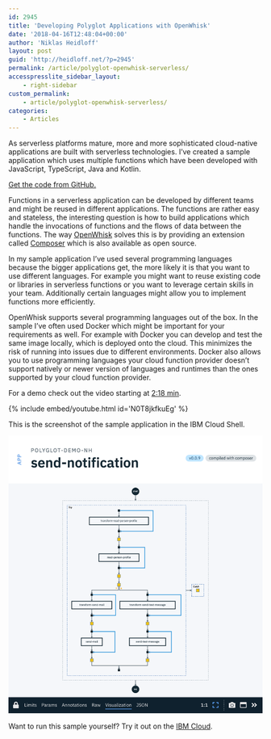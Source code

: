 ```yaml
---
id: 2945
title: 'Developing Polyglot Applications with OpenWhisk'
date: '2018-04-16T12:48:04+00:00'
author: 'Niklas Heidloff'
layout: post
guid: 'http://heidloff.net/?p=2945'
permalink: /article/polyglot-openwhisk-serverless/
accesspresslite_sidebar_layout:
    - right-sidebar
custom_permalink:
    - article/polyglot-openwhisk-serverless/
categories:
    - Articles
---
```


As serverless platforms mature, more and more sophisticated cloud-native applications are built with serverless technologies. I’ve created a sample application which uses multiple functions which have been developed with JavaScript, TypeScript, Java and Kotlin.

[Get the code from GitHub.](https://github.com/nheidloff/openwhisk-polyglot)

Functions in a serverless application can be developed by different teams and might be reused in different applications. The functions are rather easy and stateless, the interesting question is how to build applications which handle the invocations of functions and the flows of data between the functions. The way [OpenWhisk](https://openwhisk.apache.org/) solves this is by providing an extension called [Composer](https://github.com/ibm-functions/composer) which is also available as open source.

In my sample application I’ve used several programming languages because the bigger applications get, the more likely it is that you want to use different languages. For example you might want to reuse existing code or libraries in serverless functions or you want to leverage certain skills in your team. Additionally certain languages might allow you to implement functions more efficiently.

OpenWhisk supports several programming languages out of the box. In the sample I’ve often used Docker which might be important for your requirements as well. For example with Docker you can develop and test the same image locally, which is deployed onto the cloud. This minimizes the risk of running into issues due to different environments. Docker also allows you to use programming languages your cloud function provider doesn’t support natively or newer version of languages and runtimes than the ones supported by your cloud function provider.

For a demo check out the video starting at [2:18 min](https://youtu.be/N0T8jkfkuEg?t=2m18s).

{% include embed/youtube.html id='N0T8jkfkuEg' %}

This is the screenshot of the sample application in the IBM Cloud Shell.

![image](/assets/img/2018/04/polyglot-serverless.png)

Want to run this sample yourself? Try it out on the [IBM Cloud](https://ibm.biz/nheidloff).